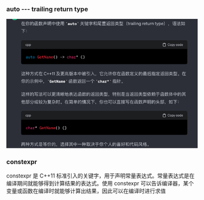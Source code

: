 ### auto --- trailing return type
![Alt text](image-3.png)


### constexpr
constexpr 是 C++11 标准引入的关键字，用于声明常量表达式。常量表达式是在编译期间就能够得到计算结果的表达式。使用 constexpr 可以告诉编译器，某个变量或函数在编译时就能够计算出结果，因此可以在编译时进行求值